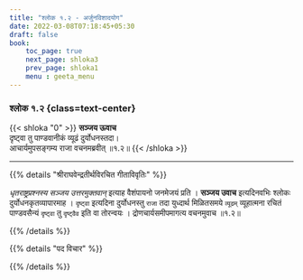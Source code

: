 ```yaml
---
title: "श्लोक १.२ - अर्जुनविशादयोग"
date: 2022-03-08T07:18:45+05:30
draft: false
book:
    toc_page: true
    next_page: shloka3
    prev_page: shloka1
    menu : geeta_menu
---
```


### श्लोक १.२ {class=text-center}

{{< shloka  "0" >}}
**सञ्जय ऊवाच**  
दृष्ट्वा तु पाण्डवानीकं व्यूढं दुर्योधनस्तदा।  
आचार्यमुपसङ्गम्य राजा वचनमब्रवीत् ॥१.२॥
{{< /shloka >}}

---

{{% details "श्रीराघवेन्द्रतीर्थविरचित गीताविवृतिः" %}}

*धृतराष्ट्रप्रश्नस्य सञ्जय उत्तरमुक्तवान्* इत्याह वैशंपायनो 
जनमेजयं प्रति । **सञ्जय उवाच** इत्यदिनवभिः श्लोकः 
दुर्योधनकृतव्यापारमाह । `दृष्ट्वा` इत्यदिना  दुर्योधनस्तु 
`राजा` तदा युध्दार्थ मिळितसमये  `व्यूढम्`  व्यूहात्मना रचितं 
पाण्डवसैन्यं `दृष्ट्वा` तु  `दृष्ट्वैव`  इति वा तोरन्वयः । 
द्रोणचार्यसमीपमागत्य वचनमुवाच ॥१.२॥
 
{{% /details %}}

{{% details "पद विचार" %}}


{{% /details %}}